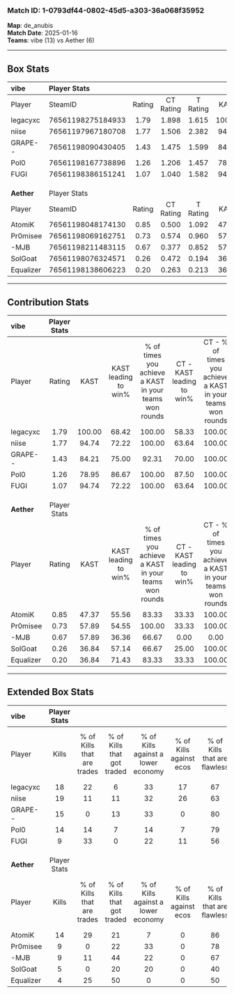 ### Match ID: 1-0793df44-0802-45d5-a303-36a068f35952  
**Map**: de_anubis  
**Match Date**: 2025-01-16  
**Teams**: vibe (13) vs Aether (6)  

---  

## Box Stats  

| **vibe**   | Player Stats      |        |           |          |        |       |       |         |        |      |     |
| :- | :- | :-: | :-: | :-: | :-: | :-: | :-: | :-: | :-: | :-: | :-: |
| Player     | SteamID           | Rating | CT Rating | T Rating |  KAST  |  ADR  | Kills | Assists | Deaths | K/D  | HS% |
| legacyxc   | 76561198275184933 |  1.79  |   1.898   |  1.615   | 100.00 | 85.4  |  18   |    3    |   4    | 4.50 | 33  |
| niise      | 76561197967180708 |  1.77  |   1.506   |  2.382   | 94.74  | 108.8 |  19   |    6    |   8    | 2.38 | 36  |
| GRAPE--    | 76561198090430405 |  1.43  |   1.475   |  1.599   | 84.21  | 100.0 |  15   |    7    |   10   | 1.50 | 53  |
| Pol0       | 76561198167738896 |  1.26  |   1.206   |  1.457   | 78.95  | 74.7  |  14   |    6    |   10   | 1.40 | 71  |
| FUGI       | 76561198386151241 |  1.07  |   1.040   |  1.582   | 94.74  | 43.9  |   9   |    4    |   9    | 1.00 | 55  |
|            |                   |        |           |          |        |       |       |         |        |      |     |
|            |                   |        |           |          |        |       |       |         |        |      |     |
|            |                   |        |           |          |        |       |       |         |        |      |     |
| **Aether** | Player Stats      |        |           |          |        |       |       |         |        |      |     |
| Player     | SteamID           | Rating | CT Rating | T Rating |  KAST  |  ADR  | Kills | Assists | Deaths | K/D  | HS% |
| AtomiK     | 76561198048174130 |  0.85  |   0.500   |  1.092   | 47.37  | 57.2  |  14   |    2    |   14   | 1.00 | 28  |
| Pr0misee   | 76561198069162751 |  0.73  |   0.574   |  0.960   | 57.89  | 57.8  |   9   |    3    |   13   | 0.69 | 77  |
| -MJB       | 76561198211483115 |  0.67  |   0.377   |  0.852   | 57.89  | 72.0  |   9   |    5    |   17   | 0.53 | 88  |
| SolGoat    | 76561198076324571 |  0.26  |   0.472   |  0.194   | 36.84  | 37.0  |   5   |    1    |   15   | 0.33 | 100 |
| Equalizer  | 76561198138606223 |  0.20  |   0.263   |  0.213   | 36.84  | 40.3  |   4   |    2    |   16   | 0.25 | 25  |
---  

## Contribution Stats  

| **vibe**   | Player Stats |        |                      |                                                        |                           |                                                             |                          |                                                            |
| :- | :-: | :-: | :-: | :-: | :-: | :-: | :-: | :-: |
| Player     |    Rating    |  KAST  | KAST leading to win% | % of times you achieve a KAST in your teams won rounds | CT - KAST leading to win% | CT - % of times you achieve a KAST in your teams won rounds | T - KAST leading to win% | T - % of times you achieve a KAST in your teams won rounds |
| legacyxc   |     1.79     | 100.00 |        68.42         |                         100.00                         |           58.33           |                           100.00                            |          85.71           |                           100.00                           |
| niise      |     1.77     | 94.74  |        72.22         |                         100.00                         |           63.64           |                           100.00                            |          85.71           |                           100.00                           |
| GRAPE--    |     1.43     | 84.21  |        75.00         |                         92.31                          |           70.00           |                           100.00                            |          83.33           |                           83.33                            |
| Pol0       |     1.26     | 78.95  |        86.67         |                         100.00                         |           87.50           |                           100.00                            |          85.71           |                           100.00                           |
| FUGI       |     1.07     | 94.74  |        72.22         |                         100.00                         |           63.64           |                           100.00                            |          85.71           |                           100.00                           |
|            |              |        |                      |                                                        |                           |                                                             |                          |                                                            |
|            |              |        |                      |                                                        |                           |                                                             |                          |                                                            |
|            |              |        |                      |                                                        |                           |                                                             |                          |                                                            |
| **Aether** | Player Stats |        |                      |                                                        |                           |                                                             |                          |                                                            |
| Player     |    Rating    |  KAST  | KAST leading to win% | % of times you achieve a KAST in your teams won rounds | CT - KAST leading to win% | CT - % of times you achieve a KAST in your teams won rounds | T - KAST leading to win% | T - % of times you achieve a KAST in your teams won rounds |
| AtomiK     |     0.85     | 47.37  |        55.56         |                         83.33                          |           33.33           |                           100.00                            |          66.67           |                           80.00                            |
| Pr0misee   |     0.73     | 57.89  |        54.55         |                         100.00                         |           33.33           |                           100.00                            |          62.50           |                           100.00                           |
| -MJB       |     0.67     | 57.89  |        36.36         |                         66.67                          |           0.00            |                            0.00                             |          50.00           |                           80.00                            |
| SolGoat    |     0.26     | 36.84  |        57.14         |                         66.67                          |           25.00           |                           100.00                            |          100.00          |                           60.00                            |
| Equalizer  |     0.20     | 36.84  |        71.43         |                         83.33                          |           33.33           |                           100.00                            |          100.00          |                           80.00                            |
---  

## Extended Box Stats  

| **vibe**   | Player Stats |                            |                            |                                    |                         |                              |                                 |        |                             |                                     |                          |                               |                            |
| :- | :-: | :-: | :-: | :-: | :-: | :-: | :-: | :-: | :-: | :-: | :-: | :-: | :-: |
| Player     |    Kills     | % of Kills that are trades | % of Kills that got traded | % of Kills against a lower economy | % of Kills against ecos | % of Kills that are flawless | % of Kills that are close duels | Deaths | % of Deaths that get traded | % of Deaths against a lower economy | % of Deaths against ecos | % of Deaths that are flawless | % of Deaths that are close |
| legacyxc   |      18      |             22             |             6              |                 33                 |           17            |              67              |                6                |   4    |              0              |                  0                  |            0             |              100              |             0              |
| niise      |      19      |             11             |             11             |                 32                 |           26            |              63              |                0                |   8    |             25              |                  0                  |            0             |              75               |             13             |
| GRAPE--    |      15      |             0              |             13             |                 33                 |            0            |              80              |                0                |   10   |             30              |                 10                  |            0             |              50               |             10             |
| Pol0       |      14      |             14             |             7              |                 14                 |            7            |              79              |                0                |   10   |             10              |                 30                  |            10            |              70               |             10             |
| FUGI       |      9       |             33             |             0              |                 22                 |           11            |              56              |               11                |   9    |             67              |                 11                  |            0             |              78               |             0              |
|            |              |                            |                            |                                    |                         |                              |                                 |        |                             |                                     |                          |                               |                            |
|            |              |                            |                            |                                    |                         |                              |                                 |        |                             |                                     |                          |                               |                            |
|            |              |                            |                            |                                    |                         |                              |                                 |        |                             |                                     |                          |                               |                            |
| **Aether** | Player Stats |                            |                            |                                    |                         |                              |                                 |        |                             |                                     |                          |                               |                            |
| Player     |    Kills     | % of Kills that are trades | % of Kills that got traded | % of Kills against a lower economy | % of Kills against ecos | % of Kills that are flawless | % of Kills that are close duels | Deaths | % of Deaths that get traded | % of Deaths against a lower economy | % of Deaths against ecos | % of Deaths that are flawless | % of Deaths that are close |
| AtomiK     |      14      |             29             |             21             |                 7                  |            0            |              86              |                0                |   14   |              7              |                  7                  |            0             |              86               |             7              |
| Pr0misee   |      9       |             0              |             22             |                 33                 |            0            |              78              |               11                |   13   |             23              |                  0                  |            0             |              77               |             0              |
| -MJB       |      9       |             11             |             44             |                 22                 |            0            |              67              |               11                |   17   |              0              |                  6                  |            0             |              65               |             6              |
| SolGoat    |      5       |             0              |             20             |                 20                 |            0            |              40              |               20                |   15   |              7              |                  0                  |            0             |              67               |             0              |
| Equalizer  |      4       |             25             |             50             |                 0                  |            0            |              50              |                0                |   16   |              6              |                  6                  |            0             |              56               |             0              |
